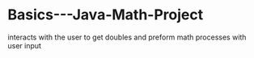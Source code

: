 # Basics---Java-Math-Project
interacts with the user to get doubles and preform math processes with user input
